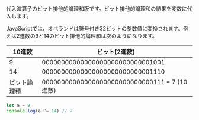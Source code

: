 <!--
label: ^=
description: ビット排他的論理和代入演算子
link: https://developer.mozilla.org/ja/docs/Web/JavaScript/Reference/Operators/Bitwise_XOR_assignment
-->

代入演算子のビット排他的論理和版です。ビット排他的論理和の結果を変数に代入します。

JavaScriptでは、オペランドは符号付き32ビットの整数値に変換されます。例えば2進数の9と14のビット排他的論理和は次のようになります。

| 10進数      | ビット(2進数)                                 |
|------------|----------------------------------------------|
| 9          | 00000000000000000000000000001001             |
| 14         | 00000000000000000000000000001110             |
| ビット論理積 | 00000000000000000000000000000111 = 7 (10進数) |

```typescript
let a = 9
console.log(a ^= 14) // 7
```
